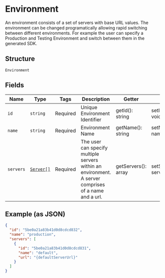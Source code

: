 
# Environment

An environment consists of a set of servers with base URL values. The environment can be changed programatically allowing rapid switching between different environments. For example the user can specify a Production and Testing Environment and switch between them in the generated SDK.

## Structure

`Environment`

## Fields

| Name | Type | Tags | Description | Getter | Setter |
|  --- | --- | --- | --- | --- | --- |
| `id` | `string` | Required | Unique Environment Identifier | getId(): string | setId(string id): void |
| `name` | `string` | Required | Environment Name | getName(): string | setName(string name): void |
| `servers` | [`Server[]`](../../doc/models/server.md) | Required | The user can specify multiple servers within an environment. A server comprises of a name and a url. | getServers(): array | setServers(array servers): void |

## Example (as JSON)

```json
{
  "id": "5be0a21a83b41d0d8cdcd832",
  "name": "production",
  "servers": [
    {
      "id": "5be0a21a83b41d0d8cdcd831",
      "name": "default",
      "url": "{defaultServerUrl}"
    }
  ]
}
```


